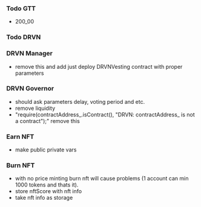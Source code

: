 ###  Todo GTT
- 200_00

###  Todo DRVN

### DRVN Manager 
- remove this and add just deploy DRVNVesting contract with proper parameters

### DRVN Governor
- should ask parameters delay, voting period and etc.
- remove liquidity
- "require(contractAddress_.isContract(), "DRVN: contractAddress_ is not a contract");" remove this

### Earn NFT
- make public private vars


### Burn NFT
- with no price minting burn nft will cause problems (1 account can min 1000 tokens and thats it).
- store nftScore with nft info
- take nft info as storage